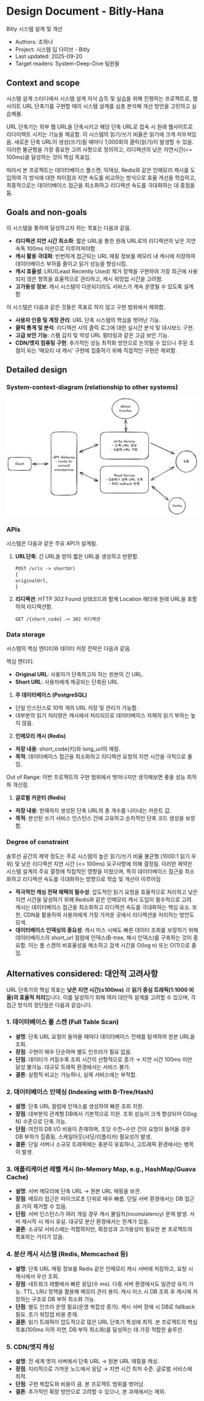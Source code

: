 # Design Document - Bitly-Hana

Bitly 시스템 설계 및 개선

-   Authors: 조하나
-   Project: 시스템 딥 다이브 - Bitly
-   Last updated: 2025-09-20
-   Target readers: System-Deep-Dive 팀원들

## Context and scope

시스템 설계 스터디에서 시스템 설계 지식 습득 및 실습을 위해 진행하는 프로젝트로, 웹사이트 URL 단축기를 구현할 때의 시스템 설계를 심층 분석해 개선 방안을 고민하고 실습해봄.

URL 단축기는 외부 웹 URL을 단축시키고 해당 단축 URL로 접속 시 원래 웹사이트로 리다이렉트 시키는 기능을 제공함. 이 시스템의 읽기/쓰기 비율은 읽기에 크게 치우쳐있음. 새로운 단축 URL이 생성(쓰기)될 때마다 1,000회의 클릭(읽기)이 발생할 수 있음. 이러한 불균형을 가장 중요한 고려 사항으로 정의하고, 리디렉션의 낮은 지연시간(<= 100ms)을 달성하는 것이 핵심 목표임.

따라서 본 프로젝트는 데이터베이스 풀스캔, 익덱싱, Redis와 같은 인메모리 캐시를 도입하여 각 방식에 대한 차이점과 지연 속도를 비교하는 방식으로 효율 개선을 학습하고, 최종적으로는 데이터베이스 접근을 최소화하고 리디렉션 속도를 극대화하는 데 중점을 둠.

## Goals and non-goals

이 시스템을 통하여 달성하고자 하는 목표는 다음과 같음.

-   **리디렉션 지연 시간 최소화**: 짧은 URL을 통한 원래 URL로의 리디렉션의 낮은 지연 속독 100ms 미만으로 이루어져야함.
-   **캐시 활용 극대화**: 빈번하게 접근되는 URL 매핑 정보를 메모리 내 캐시에 저장하여 데이터베이스 부하를 줄이고 읽기 성능을 향상시킴.
-   **캐시 효율성**: LRU(Least Recently Used) 제거 정책을 구현하여 가장 최근에 사용되지 않은 항목을 효율적으로 관리하고, 캐시 워밍업 시간을 고려함.
-   **고가용성 정보**: 캐시 시스템이 다운되더라도 서비스가 계속 운영될 수 있도록 설계함

이 시스템은 다음과 같은 것들은 목표로 하지 않고 구현 범위에서 제외함.

-   **사용자 인증 및 계정 관리**: URL 단축 시스템의 핵심을 벗어난 기능.
-   **클릭 통계 및 분석**: 리디렉션 시의 클릭 로그에 대한 실시간 분석 및 대시보드 구현.
-   **고급 보안 기능**: 스팸 감지 및 악성 URL 필터링과 같은 고급 보안 기능.
-   **CDN/엣지 컴퓨팅 구현**: 추가적인 성능 최적화 방안으로 논의될 수 있으나 주된 초점이 되는 ‘메모리 내 캐시’ 구현에 집중하기 위해 직접적인 구현은 제외함.

## Detailed design

### System-context-diagram (relationship to other systems)

![diagram](./assets/systemDesign.png)

### APIs

시스템은 다음과 같은 주요 API가 설계됨.

1. **URL단축**: 긴 URL을 받아 짧은 URL을 생성하고 반환함.

    ```
    POST /urls -> shortUrl
    {
    originalUrl,
    }
    ```

2. **리디렉션**: HTTP 302 Found 상태코드와 함께 Location 헤더에 원래 URL을 포함하여 리디렉션함.

    ```
    GET /{short_code} -> 302 리디렉션
    ```

### Data storage

시스템의 핵심 엔티티와 데이터 저장 전략은 다음과 같음.

핵심 엔티티:

-   **Original URL**: 사용자가 단축하고자 하는 원본의 긴 URL.
-   **Short URL**: 사용자에게 제공되는 단축된 URL

1. **주 데이터베이스 (PostgreSQL)**

-   단일 인스턴스로 10억 개의 URL 저장 및 관리가 가능함.
-   대부분의 읽기 처리량은 캐시에서 처리되므로 데이터베이스 자체의 읽기 부하는 높지 않음.

2. **인메모리 캐시 (Redis)**

-   **저장 내용**: short_code(키)와 long_url의 매핑.
-   **목적**: 데이터베이스 접근을 최소화하고 리디렉션 요청의 지연 시간을 극적으로 줄임.

Out of Range: 이번 프로젝트의 구현 범위에서 벗어나지만 생각해보면 좋을 성능 최적화 개선점.

1. **글로벌 카운터 (Redis)**

-   **저장 내용**: 현재까지 생성된 단축 URL의 총 개수를 나타내는 카운트 값.
-   **목적**: 분산된 쓰기 서비스 인스턴스 간에 고유하고 순차적인 단축 코드 생성을 보장함.

### Degree of constraint

솔루션 공간의 제약 정도는 주로 시스템의 높은 읽기/쓰기 비율 불균형 (1000:1 읽기 우위) 및 낮은 리디렉션 지연 시간 (<= 100ms) 요구사항에 의해 결정됨.
이러한 제약은 시스템 설계의 주요 결정에 직접적인 영향을 미쳤으며, 특히 데이터베이스 접근을 최소화하고 리디렉션 속도를 극대화하는 방향으로 학습 및 개선이 이루어짐

-   **적극적인 캐싱 전략 채택의 필수성**: 압도적인 읽기 요청을 효율적으로 처리하고 낮은 지연 시간을 달성하기 위해 Redis와 같은 인메모리 캐시 도입이 필수적으로 고려. 캐시는 데이터베이스 접근을 최소화하고 리디렉션 속도를 극대화하는 핵심 요소. 또한, CDN을 활용하여 사용자에게 가장 가까운 곳에서 리디렉션을 처리하는 방안도 모색.
-   **데이터베이스 인덱싱의 중요성**: 캐시 미스 시에도 빠른 데이터 조회를 보장하기 위해 데이터베이스의 short_url 컬럼에 인덱스(B-tree, 해시 인덱스)를 구축하는 것이 중요함. 이는 풀 스캔의 비효율성을 해소하고 검색 시간을 O(log n) 또는 O(1)으로 줄임.

## Alternatives considered: 대안적 고려사항

URL 단축기의 핵심 목표는 **낮은 지연 시간(≤100ms)** 과 **읽기 중심 트래픽(1:1000 비율)의 효율적 처리**입니다. 이를 달성하기 위해 여러 대안적 설계를 고려할 수 있으며, 각 접근 방식의 장단점은 다음과 같습니다.

### 1. 데이터베이스 풀 스캔 (Full Table Scan)

-   **설명**: 단축 URL 요청이 들어올 때마다 데이터베이스 전체를 탐색하여 원본 URL을 조회.
-   **장점**: 구현이 매우 단순하며 별도 인프라가 필요 없음.
-   **단점**: 데이터가 커질수록 조회 시간이 선형적으로 증가 → 지연 시간 100ms 미만 달성 불가능. 대규모 트래픽 환경에서는 서비스 불가.
-   **결론**: 실험적 비교는 가능하나, 실제 서비스에는 부적합.

### 2. 데이터베이스 인덱싱 (Indexing with B-Tree/Hash)

-   **설명**: 단축 URL 컬럼에 인덱스를 생성하여 빠른 조회 지원.
-   **장점**: 대부분의 관계형 DB에서 기본적으로 지원. 조회 성능이 크게 향상되어 O(log N) 수준으로 단축 가능.
-   **단점**: 여전히 DB I/O 비용이 존재하며, 초당 수천~수만 건의 요청이 들어올 경우 DB 부하가 집중됨. 스케일아웃(샤딩/리플리카) 필요성이 발생.
-   **결론**: 단일 서버나 소규모 트래픽에는 충분히 유효하나, 고트래픽 환경에서는 병목이 발생.

### 3. 애플리케이션 레벨 캐시 (In-Memory Map, e.g., HashMap/Guava Cache)

-   **설명**: 서버 메모리에 단축 URL → 원본 URL 매핑을 보관.
-   **장점**: 메모리 접근은 마이크로초 단위로 매우 빠름. 단일 서버 환경에서는 DB 접근을 거의 제거할 수 있음.
-   **단점**: 서버 인스턴스가 여러 개일 경우 캐시 불일치(inconsistency) 문제 발생. 서버 재시작 시 캐시 유실. 대규모 분산 환경에서는 한계가 있음.
-   **결론**: 소규모 서비스에는 적합하지만, 확장성과 고가용성이 필요한 본 프로젝트의 목표와는 거리가 있음.

### 4. 분산 캐시 시스템 (Redis, Memcached 등)

-   **설명**: 단축 URL 매핑 정보를 Redis 같은 인메모리 캐시 서버에 저장하고, 요청 시 캐시에서 우선 조회.
-   **장점**: 네트워크 레벨에서 빠른 응답(수 ms). 다중 서버 환경에서도 일관성 유지 가능. TTL, LRU 정책을 활용해 메모리 관리 용이. 캐시 미스 시 DB 조회 후 캐시에 저장하는 구조로 DB 부하 최소화 가능.
-   **단점**: 별도 인프라 운영 필요(운영 복잡성 증가). 캐시 서버 장애 시 DB로 fallback 필요. 초기 워밍업 비용 존재.
-   **결론**: 읽기 트래픽이 압도적으로 많은 URL 단축기 특성에 최적. 본 프로젝트의 핵심 목표(100ms 이하 지연, DB 부하 최소화)를 달성하는 데 가장 적합한 솔루션.

### 5. CDN/엣지 캐싱

-   **설명**: 전 세계 엣지 서버에서 단축 URL → 원본 URL 매핑을 캐싱.
-   **장점**: 지리적으로 가까운 노드에서 응답 → 지연 시간 최저 수준. 글로벌 서비스에 최적.
-   **단점**: 구현 복잡도와 비용이 큼. 본 프로젝트 범위를 벗어남.
-   **결론**: 추가적인 확장 방안으로 고려할 수 있으나, 본 과제에서는 제외.
